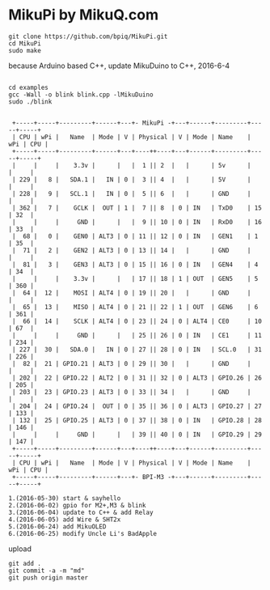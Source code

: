 # MikuPi by MikuQ.com

	git clone https://github.com/bpiq/MikuPi.git
	cd MikuPi
	sudo make

because Arduino based C++, update MikuDuino to C++, 2016-6-4

<pre><code>
cd examples
gcc -Wall -o blink blink.cpp -lMikuDuino
sudo ./blink
</code></pre>

<pre><code>
 +-----+-----+---------+------+---+- MikuPi -+---+------+---------+-----+-----+
 | CPU | wPi |   Name  | Mode | V | Physical | V | Mode | Name    | wPi | CPU |
 +-----+-----+---------+------+---+----++----+---+------+---------+-----+-----+
 |     |     |    3.3v |      |   |  1 || 2  |   |      | 5v      |     |     |
 | 229 |   8 |   SDA.1 |   IN | 0 |  3 || 4  |   |      | 5V      |     |     |
 | 228 |   9 |   SCL.1 |   IN | 0 |  5 || 6  |   |      | GND     |     |     |
 | 362 |   7 |    GCLK |  OUT | 1 |  7 || 8  | 0 | IN   | TxD0    | 15  | 32  |
 |     |     |     GND |      |   |  9 || 10 | 0 | IN   | RxD0    | 16  | 33  |
 |  68 |   0 |    GEN0 | ALT3 | 0 | 11 || 12 | 0 | IN   | GEN1    | 1   | 35  |
 |  71 |   2 |    GEN2 | ALT3 | 0 | 13 || 14 |   |      | GND     |     |     |
 |  81 |   3 |    GEN3 | ALT3 | 0 | 15 || 16 | 0 | IN   | GEN4    | 4   | 34  |
 |     |     |    3.3v |      |   | 17 || 18 | 1 | OUT  | GEN5    | 5   | 360 |
 |  64 |  12 |    MOSI | ALT4 | 0 | 19 || 20 |   |      | GND     |     |     |
 |  65 |  13 |    MISO | ALT4 | 0 | 21 || 22 | 1 | OUT  | GEN6    | 6   | 361 |
 |  66 |  14 |    SCLK | ALT4 | 0 | 23 || 24 | 0 | ALT4 | CE0     | 10  | 67  |
 |     |     |     GND |      |   | 25 || 26 | 0 | IN   | CE1     | 11  | 234 |
 | 227 |  30 |   SDA.0 |   IN | 0 | 27 || 28 | 0 | IN   | SCL.0   | 31  | 226 |
 |  82 |  21 | GPIO.21 | ALT3 | 0 | 29 || 30 |   |      | GND     |     |     |
 | 202 |  22 | GPIO.22 | ALT2 | 0 | 31 || 32 | 0 | ALT3 | GPIO.26 | 26  | 205 |
 | 203 |  23 | GPIO.23 | ALT3 | 0 | 33 || 34 |   |      | GND     |     |     |
 | 204 |  24 | GPIO.24 |  OUT | 0 | 35 || 36 | 0 | ALT3 | GPIO.27 | 27  | 133 |
 | 132 |  25 | GPIO.25 | ALT3 | 0 | 37 || 38 | 0 | IN   | GPIO.28 | 28  | 146 |
 |     |     |     GND |      |   | 39 || 40 | 0 | IN   | GPIO.29 | 29  | 147 |
 +-----+-----+---------+------+---+----++----+---+------+---------+-----+-----+
 | CPU | wPi |   Name  | Mode | V | Physical | V | Mode | Name    | wPi | CPU |
 +-----+-----+---------+------+---+- BPI-M3 -+---+------+---------+-----+-----+
</code></pre>

	1.(2016-05-30) start & sayhello
	2.(2016-06-02) gpio for M2+,M3 & blink
	3.(2016-06-04) update to C++ & add Relay
	4.(2016-06-05) add Wire & SHT2x 
	5.(2016-06-24) add MikuOLED
	6.(2016-06-25) modify Uncle Li's BadApple

upload

	git add .
	git commit -a -m "md"
	git push origin master
